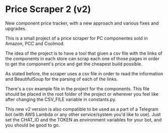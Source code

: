 # Price Scraper 2 (v2)
New component price tracker, with a new approach and various fixes and upgrades. 

This is a small project of a price scraper for PC componentes sold in Amazon, PCC and Coolmod. 

The idea of the project is to have a tool that given a csv file with the links of the components in each store can scrap each one of those pages in order to get the component's price and get the cheapest build possible. 

As stated before, the scraper uses a csv file in order to read the information and BeautifulSoup for the parsing of each of the links.

There's a csv example file in the project for the components. This file should be placed in the root folder of the project or wherever you feel like after changing the CSV_FILE variable in constants.py. 

This new v2 version is also compatible to be used as a part of a Telegram bot (with AWS Lambda or any other service/system you'd like to use). 
Just set the CHAT_ID and the TOKEN as environment variables for your bot, and you should be good to go.
